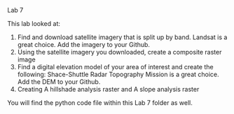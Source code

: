 Lab 7



This lab looked at:
1. Find and download satellite imagery that is split up by band. Landsat is a great choice. Add the imagery to your Github.
2. Using the satellite imagery you downloaded, create a composite raster image
3. Find a digital elevation model of your area of interest and create the following: Shace-Shuttle Radar Topography Mission is a great choice. Add the DEM to your Github.
4. Creating A hillshade analysis raster and A slope analysis raster



You will find the python code file within this Lab 7 folder as well.
